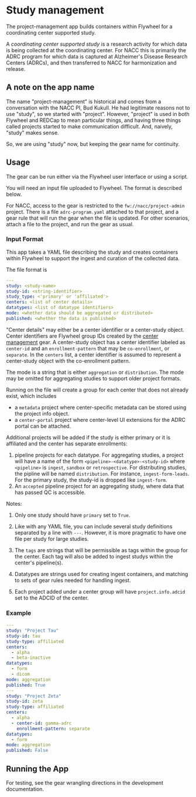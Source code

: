 # Study management

The project-management app builds containers within Flywheel for a coordinating center supported study.

A *coordinating center supported study* is a research activity for which data is being collected at the coordinating center.
For NACC this is primarily the ADRC program for which data is captured at Alzheimer's Disease Research Centers (ADRCs), and then transferred to NACC for harmonization and release.

## A note on the app name
The name "project-management" is historical and comes from a conversation with the NACC PI, Bud Kukull. 
He had legitimate reasons not to use "study", so we started with "project".
However, "project" is used in both Flywheel and REDCap to mean particular things, and having three things called projects started to make communication difficult.
And, naively, "study" makes sense.

So, we are using "study" now, but keeping the gear name for continuity.

## Usage

The gear can be run either via the Flywheel user interface or using a script.

You will need an input file uploaded to Flywheel.
The format is described below.

For NACC, access to the gear is restricted to the `fw://nacc/project-admin` project.
There is a file `adrc-program.yaml` attached to that project, and a gear rule that will run the gear when the file is updated.
For other scenarios, attach a file to the project, and run the gear as usual.

### Input Format

This app takes a YAML file describing the study and creates containers within Flywheel to support the ingest and curation of the collected data.

The file format is

```yaml
---
study: <study-name>
study-id: <string-identifier>
study_type: <'primary' or 'affiliated'>
centers: <list of center details>
datatypes: <list of datatype identifiers>
mode: <whether data should be aggregated or distributed>
published: <whether the data is published>
```

"Center details" may either be a center identifier or a center-study object.
Center identifiers are Flywheel group IDs created by the [center management](../center_management/index.md) gear.
A center-study object has a center identifier labeled as `center-id` and an `enrollment-pattern` that may be `co-enrollment`, or `separate`.
In the `centers` list, a center identifier is assumed to represent a center-study object with the co-enrollment pattern.

The mode is a string that is either `aggregation` or `distribution`.
The mode may be omitted for aggregating studies to support older project formats.

Running on the file will create a group for each center that does not already exist, which includes

* a `metadata` project where center-specific metadata can be stored using the project info object.
* a `center-portal` project where center-level UI extensions for the ADRC portal can be attached.
  
Additional projects will be added if the study is either primary or it is affiliated and the center has separate enrollments:

1. pipeline projects for each datatype.
   For aggregating studies, a project will have a name of the form `<pipeline>-<datatype>-<study-id>` where `<pipeline>` is `ingest`, `sandbox` or `retrospective`.
   For distributing studies, the pipline will be named `distribution`.
   For instance, `ingest-form-leads`.
   For the primary study, the study-id is dropped like `ingest-form`.
2. An `accepted` pipeline project for an aggregating study, where data that has passed QC is accessible.


Notes:
1. Only one study should have `primary` set to `True`.

2. Like with any YAML file, you can include several study definitions separated by a line with `---`.
   However, it is more pragmatic to have one file per study for large studies.

3. The `tags` are strings that will be permissible as tags within the group for the center. 
   Each tag will also be added to ingest studys within the center's pipeline(s).

4. Datatypes are strings used for creating ingest containers, and matching to sets of gear rules needed for handling ingest.

5. Each project added under a center group will have `project.info.adcid` set to the ADCID of the center.


### Example

```yaml
---
study: "Project Tau"
study-id: tau
study-type: affiliated
centers:
  - alpha
  - beta-inactive
datatypes:
  - form
  - dicom
mode: aggregation  
published: True
---
study: "Project Zeta"
study-id: zeta
study-type: affiliated
centers:
  - alpha
  - center-id: gamma-adrc
    enrollment-pattern: separate
datatypes:
  - form
mode: aggregation
published: False
```

## Running the App

For testing, see the gear wrangling directions in the development documentation.